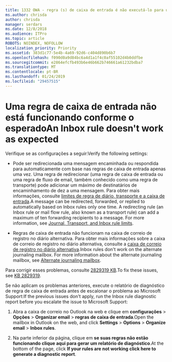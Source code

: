 ```yaml
---
title: 1332 OWA - regra (s) de caixa de entrada é não executá-lo para uma caixa de correio
ms.author: chrisda
author: chrisda
manager: serdars
ms.date: 12/8/2018
ms.audience: ITPro
ms.topic: article
ROBOTS: NOINDEX, NOFOLLOW
localization_priority: Priority
ms.assetid: 383d1c77-5e4b-4a69-92d6-c404d890b6b7
ms.openlocfilehash: f090d0a9d84bc6a4d1a1f4c0af55102d4b0ddfbe
ms.sourcegitcommit: e2864efcfb493b6e46b662b746661a61232bdba7
ms.translationtype: MT
ms.contentlocale: pt-BR
ms.lasthandoff: 01/24/2019
ms.locfileid: "29457515"
---
```

# <a name="an-inbox-rule-doesnt-work-as-expected"></a><span data-ttu-id="72877-102">Uma regra de caixa de entrada não está funcionando conforme o esperado</span><span class="sxs-lookup"><span data-stu-id="72877-102">An Inbox rule doesn't work as expected</span></span>

<span data-ttu-id="72877-103">Verifique se as configurações a seguir:</span><span class="sxs-lookup"><span data-stu-id="72877-103">Verify the following settings:</span></span>
  
- <span data-ttu-id="72877-p101">Pode ser redirecionada uma mensagem encaminhada ou respondida para automaticamente com base nas regras de caixa de entrada apenas uma vez. Uma regra de redirecionar (uma regra de caixa de entrada ou uma regra de fluxo de email, também conhecido como uma regra de transporte) pode adicionar um máximo de destinatários de encaminhamento de dez a uma mensagem. Para obter mais informações, consulte [limites de regra de diário, transporte e a caixa de entrada](https://docs.microsoft.com/office365/servicedescriptions/exchange-online-service-description/exchange-online-limits).</span><span class="sxs-lookup"><span data-stu-id="72877-p101">A message can be redirected, forwarded, or replied to automatically based on Inbox rules only one time. A redirecting rule (an Inbox rule or mail flow rule, also known as a transport rule) can add a maximum of ten forwarding recipients to a message. For more information, see [Journal, Transport, and Inbox rule limits](https://docs.microsoft.com/office365/servicedescriptions/exchange-online-service-description/exchange-online-limits).</span></span>
    
- <span data-ttu-id="72877-p102">Regras de caixa de entrada não funcionam na caixa de correio de registro no diário alternativa. Para obter mais informações sobre a caixa de correio de registro no diário alternativa, consulte a [caixa de correio de registro no diário alternativa](https://docs.microsoft.com/Exchange/security-and-compliance/journaling/journaling#alternate-journaling-mailbox).</span><span class="sxs-lookup"><span data-stu-id="72877-p102">Inbox rules don't work on the alternate journaling mailbox. For more information about the alternate journaling mailbox, see [Alternate journaling mailbox](https://docs.microsoft.com/Exchange/security-and-compliance/journaling/journaling#alternate-journaling-mailbox).</span></span>
    
<span data-ttu-id="72877-109">Para corrigir esses problemas, consulte [2829319 KB](https://support.microsoft.com/kb/2829319).</span><span class="sxs-lookup"><span data-stu-id="72877-109">To fix these issues, see [KB 2829319](https://support.microsoft.com/kb/2829319).</span></span>
  
<span data-ttu-id="72877-110">Se não aplicam os problemas anteriores, execute o relatório de diagnóstico de regra de caixa de entrada antes de escalonar o problema ao Microsoft Support:</span><span class="sxs-lookup"><span data-stu-id="72877-110">If the previous issues don't apply, run the Inbox rule diagnostic report before you escalate the issue to Microsoft Support:</span></span>
  
1. <span data-ttu-id="72877-111">Abra a caixa de correio no Outlook na web e clique em **configurações** \> **Opções** \> **Organizar email** \> **regras de caixa de entrada**.</span><span class="sxs-lookup"><span data-stu-id="72877-111">Open the mailbox in Outlook on the web, and click **Settings** \> **Options** \> **Organize email** \> **Inbox rules**.</span></span>
    
2. <span data-ttu-id="72877-112">Na parte inferior da página, clique em **se suas regras não estão funcionando clique aqui para gerar um relatório de diagnóstico**.</span><span class="sxs-lookup"><span data-stu-id="72877-112">At the bottom of the page, click **If your rules are not working click here to generate a diagnostic report**.</span></span>
    

